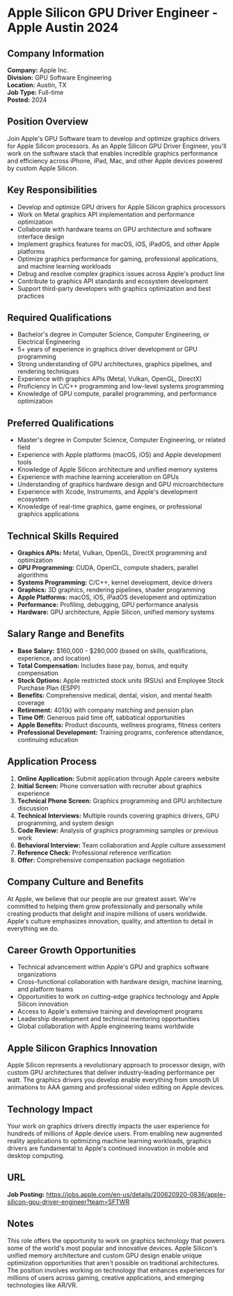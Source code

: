 # Apple Silicon GPU Driver Engineer - Apple Austin 2024

## Company Information
**Company:** Apple Inc.  
**Division:** GPU Software Engineering  
**Location:** Austin, TX  
**Job Type:** Full-time  
**Posted:** 2024  

## Position Overview
Join Apple's GPU Software team to develop and optimize graphics drivers for Apple Silicon processors. As an Apple Silicon GPU Driver Engineer, you'll work on the software stack that enables incredible graphics performance and efficiency across iPhone, iPad, Mac, and other Apple devices powered by custom Apple Silicon.

## Key Responsibilities
- Develop and optimize GPU drivers for Apple Silicon graphics processors
- Work on Metal graphics API implementation and performance optimization
- Collaborate with hardware teams on GPU architecture and software interface design
- Implement graphics features for macOS, iOS, iPadOS, and other Apple platforms
- Optimize graphics performance for gaming, professional applications, and machine learning workloads
- Debug and resolve complex graphics issues across Apple's product line
- Contribute to graphics API standards and ecosystem development
- Support third-party developers with graphics optimization and best practices

## Required Qualifications
- Bachelor's degree in Computer Science, Computer Engineering, or Electrical Engineering
- 5+ years of experience in graphics driver development or GPU programming
- Strong understanding of GPU architectures, graphics pipelines, and rendering techniques
- Experience with graphics APIs (Metal, Vulkan, OpenGL, DirectX)
- Proficiency in C/C++ programming and low-level systems programming
- Knowledge of GPU compute, parallel programming, and performance optimization

## Preferred Qualifications
- Master's degree in Computer Science, Computer Engineering, or related field
- Experience with Apple platforms (macOS, iOS) and Apple development tools
- Knowledge of Apple Silicon architecture and unified memory systems
- Experience with machine learning acceleration on GPUs
- Understanding of graphics hardware design and GPU microarchitecture
- Experience with Xcode, Instruments, and Apple's development ecosystem
- Knowledge of real-time graphics, game engines, or professional graphics applications

## Technical Skills Required
- **Graphics APIs:** Metal, Vulkan, OpenGL, DirectX programming and optimization
- **GPU Programming:** CUDA, OpenCL, compute shaders, parallel algorithms
- **Systems Programming:** C/C++, kernel development, device drivers
- **Graphics:** 3D graphics, rendering pipelines, shader programming
- **Apple Platforms:** macOS, iOS, iPadOS development and optimization
- **Performance:** Profiling, debugging, GPU performance analysis
- **Hardware:** GPU architecture, Apple Silicon, unified memory systems

## Salary Range and Benefits
- **Base Salary:** $160,000 - $280,000 (based on skills, qualifications, experience, and location)
- **Total Compensation:** Includes base pay, bonus, and equity compensation
- **Stock Options:** Apple restricted stock units (RSUs) and Employee Stock Purchase Plan (ESPP)
- **Benefits:** Comprehensive medical, dental, vision, and mental health coverage
- **Retirement:** 401(k) with company matching and pension plan
- **Time Off:** Generous paid time off, sabbatical opportunities
- **Apple Benefits:** Product discounts, wellness programs, fitness centers
- **Professional Development:** Training programs, conference attendance, continuing education

## Application Process
1. **Online Application:** Submit application through Apple careers website
2. **Initial Screen:** Phone conversation with recruiter about graphics experience
3. **Technical Phone Screen:** Graphics programming and GPU architecture discussion
4. **Technical Interviews:** Multiple rounds covering graphics drivers, GPU programming, and system design
5. **Code Review:** Analysis of graphics programming samples or previous work
6. **Behavioral Interview:** Team collaboration and Apple culture assessment
7. **Reference Check:** Professional reference verification
8. **Offer:** Comprehensive compensation package negotiation

## Company Culture and Benefits
At Apple, we believe that our people are our greatest asset. We're committed to helping them grow professionally and personally while creating products that delight and inspire millions of users worldwide. Apple's culture emphasizes innovation, quality, and attention to detail in everything we do.

## Career Growth Opportunities
- Technical advancement within Apple's GPU and graphics software organizations
- Cross-functional collaboration with hardware design, machine learning, and platform teams
- Opportunities to work on cutting-edge graphics technology and Apple Silicon innovation
- Access to Apple's extensive training and development programs
- Leadership development and technical mentoring opportunities
- Global collaboration with Apple engineering teams worldwide

## Apple Silicon Graphics Innovation
Apple Silicon represents a revolutionary approach to processor design, with custom GPU architectures that deliver industry-leading performance per watt. The graphics drivers you develop enable everything from smooth UI animations to AAA gaming and professional video editing on Apple devices.

## Technology Impact
Your work on graphics drivers directly impacts the user experience for hundreds of millions of Apple device users. From enabling new augmented reality applications to optimizing machine learning workloads, graphics drivers are fundamental to Apple's continued innovation in mobile and desktop computing.

## URL
**Job Posting:** https://jobs.apple.com/en-us/details/200620920-0836/apple-silicon-gpu-driver-engineer?team=SFTWR

## Notes
This role offers the opportunity to work on graphics technology that powers some of the world's most popular and innovative devices. Apple Silicon's unified memory architecture and custom GPU design enable unique optimization opportunities that aren't possible on traditional architectures. The position involves working on technology that enhances experiences for millions of users across gaming, creative applications, and emerging technologies like AR/VR.